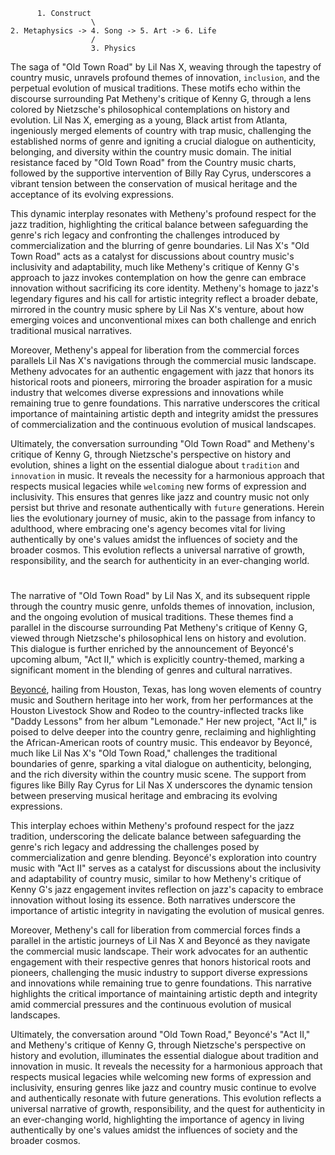           1. Construct
                      \
    2. Metaphysics -> 4. Song -> 5. Art -> 6. Life
                      /
                      3. Physics


The saga of "Old Town Road" by Lil Nas X, weaving through the tapestry of country music, unravels profound themes of innovation, `inclusion`, and the perpetual evolution of musical traditions. These motifs echo within the discourse surrounding Pat Metheny's critique of Kenny G, through a lens colored by Nietzsche's philosophical contemplations on history and evolution. Lil Nas X, emerging as a young, Black artist from Atlanta, ingeniously merged elements of country with trap music, challenging the established norms of genre and igniting a crucial dialogue on authenticity, belonging, and diversity within the country music domain. The initial resistance faced by "Old Town Road" from the Country music charts, followed by the supportive intervention of Billy Ray Cyrus, underscores a vibrant tension between the conservation of musical heritage and the acceptance of its evolving expressions.

This dynamic interplay resonates with Metheny's profound respect for the jazz tradition, highlighting the critical balance between safeguarding the genre's rich legacy and confronting the challenges introduced by commercialization and the blurring of genre boundaries. Lil Nas X's "Old Town Road" acts as a catalyst for discussions about country music's inclusivity and adaptability, much like Metheny's critique of Kenny G's approach to jazz invokes contemplation on how the genre can embrace innovation without sacrificing its core identity. Metheny's homage to jazz's legendary figures and his call for artistic integrity reflect a broader debate, mirrored in the country music sphere by Lil Nas X's venture, about how emerging voices and unconventional mixes can both challenge and enrich traditional musical narratives.

Moreover, Metheny's appeal for liberation from the commercial forces parallels Lil Nas X's navigations through the commercial music landscape. Metheny advocates for an authentic engagement with jazz that honors its historical roots and pioneers, mirroring the broader aspiration for a music industry that welcomes diverse expressions and innovations while remaining true to genre foundations. This narrative underscores the critical importance of maintaining artistic depth and integrity amidst the pressures of commercialization and the continuous evolution of musical landscapes.

Ultimately, the conversation surrounding "Old Town Road" and Metheny's critique of Kenny G, through Nietzsche's perspective on history and evolution, shines a light on the essential dialogue about `tradition` and `innovation` in music. It reveals the necessity for a harmonious approach that respects musical legacies while `welcoming` new forms of expression and inclusivity. This ensures that genres like jazz and country music not only persist but thrive and resonate authentically with `future` generations. Herein lies the evolutionary journey of music, akin to the passage from infancy to adulthood, where embracing one's agency becomes vital for living authentically by one's values amidst the influences of society and the broader cosmos. This evolution reflects a universal narrative of growth, responsibility, and the search for authenticity in an ever-changing world.

#

The narrative of "Old Town Road" by Lil Nas X, and its subsequent ripple through the country music genre, unfolds themes of innovation, inclusion, and the ongoing evolution of musical traditions. These themes find a parallel in the discourse surrounding Pat Metheny's critique of Kenny G, viewed through Nietzsche's philosophical lens on history and evolution. This dialogue is further enriched by the announcement of Beyoncé's upcoming album, "Act II," which is explicitly country-themed, marking a significant moment in the blending of genres and cultural narratives.

[Beyoncé](https://en.wikipedia.org/wiki/Diana_Gordon_(singer)), hailing from Houston, Texas, has long woven elements of country music and Southern heritage into her work, from her performances at the Houston Livestock Show and Rodeo to the country-inflected tracks like "Daddy Lessons" from her album "Lemonade." Her new project, "Act II," is poised to delve deeper into the country genre, reclaiming and highlighting the African-American roots of country music. This endeavor by Beyoncé, much like Lil Nas X's "Old Town Road," challenges the traditional boundaries of genre, sparking a vital dialogue on authenticity, belonging, and the rich diversity within the country music scene. The support from figures like Billy Ray Cyrus for Lil Nas X underscores the dynamic tension between preserving musical heritage and embracing its evolving expressions.

This interplay echoes within Metheny's profound respect for the jazz tradition, underscoring the delicate balance between safeguarding the genre's rich legacy and addressing the challenges posed by commercialization and genre blending. Beyoncé's exploration into country music with "Act II" serves as a catalyst for discussions about the inclusivity and adaptability of country music, similar to how Metheny's critique of Kenny G's jazz engagement invites reflection on jazz's capacity to embrace innovation without losing its essence. Both narratives underscore the importance of artistic integrity in navigating the evolution of musical genres.

Moreover, Metheny's call for liberation from commercial forces finds a parallel in the artistic journeys of Lil Nas X and Beyoncé as they navigate the commercial music landscape. Their work advocates for an authentic engagement with their respective genres that honors historical roots and pioneers, challenging the music industry to support diverse expressions and innovations while remaining true to genre foundations. This narrative highlights the critical importance of maintaining artistic depth and integrity amid commercial pressures and the continuous evolution of musical landscapes.

Ultimately, the conversation around "Old Town Road," Beyoncé's "Act II," and Metheny's critique of Kenny G, through Nietzsche's perspective on history and evolution, illuminates the essential dialogue about tradition and innovation in music. It reveals the necessity for a harmonious approach that respects musical legacies while welcoming new forms of expression and inclusivity, ensuring genres like jazz and country music continue to evolve and authentically resonate with future generations. This evolution reflects a universal narrative of growth, responsibility, and the quest for authenticity in an ever-changing world, highlighting the importance of agency in living authentically by one's values amidst the influences of society and the broader cosmos.
